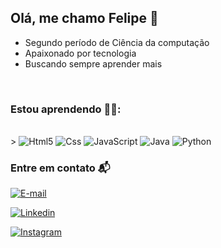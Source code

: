## Olá, me chamo Felipe 👋
- Segundo período de Ciência da computação
- Apaixonado por tecnologia
- Buscando sempre aprender mais
<br>

### Estou aprendendo 👨‍🏫:
<div style =  "display: inline_block"><br>>
  <img alt="Html5" src="https://img.shields.io/badge/HTML5-E34F26?style=for-the-badge&logo=html5&logoColor=white" />
    <img alt="Css" src="https://img.shields.io/badge/CSS3-1572B6?style=for-the-badge&logo=css3&logoColor=white
    "/>
    <img alt="JavaScript" src="https://img.shields.io/badge/JavaScript-F7DF1E?style=for-the-badge&logo=javascript&logoColor=black"/>
    <img alt="Java" src="https://img.shields.io/badge/Java-ED8B00?style=for-the-badge&logo=openjdk&logoColor=white"/>
    <img alt="Python" src="https://img.shields.io/badge/Python-14354C?style=for-the-badge&logo=python&logoColor=white"/>
</div>

### Entre em contato 📬

[![E-mail](https://img.shields.io/badge/Gmail-D14836?style=for-the-badge&logo=gmail&logoColor=white)](mailto:felipe2damazio@gmail.com)

[![Linkedin](https://img.shields.io/badge/LinkedIn-0077B5?style=for-the-badge&logo=linkedin&logoColor=white)](https://www.linkedin.com/in/felipe-damazio-74ab4a2b9/)

[![Instagram](https://img.shields.io/badge/Instagram-E4405F?style=for-the-badge&logo=instagram&logoColor=white)](https://www.instagram.com/felipedmz_/)

